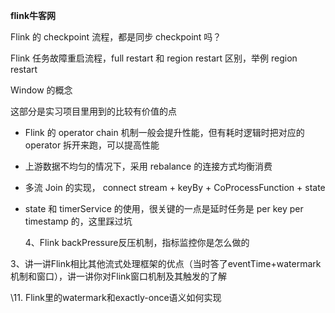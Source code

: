 **flink牛客网**

Flink 的 checkpoint 流程，都是同步 checkpoint 吗？ 

Flink 任务故障重启流程，full restart 和 region restart 区别，举例 region restart 

Window 的概念

这部分是实习项目里用到的比较有价值的点

- Flink 的 operator chain 机制一般会提升性能，但有耗时逻辑时把对应的 operator 拆开来跑，可以提高性能 
- 上游数据不均匀的情况下，采用 rebalance 的连接方式均衡消费 
- 多流 Join 的实现， connect stream + keyBy + CoProcessFunction + state 
- state 和 timerService 的使用，很关键的一点是延时任务是 per key per timestamp 的，这里踩过坑

  4、Flink backPressure反压机制，指标监控你是怎么做的

3、讲一讲Flink相比其他流式处理框架的优点（当时答了eventTime+watermark机制和窗口），讲一讲你对Flink窗口机制及其触发的了解

\11. Flink里的watermark和exactly-once语义如何实现